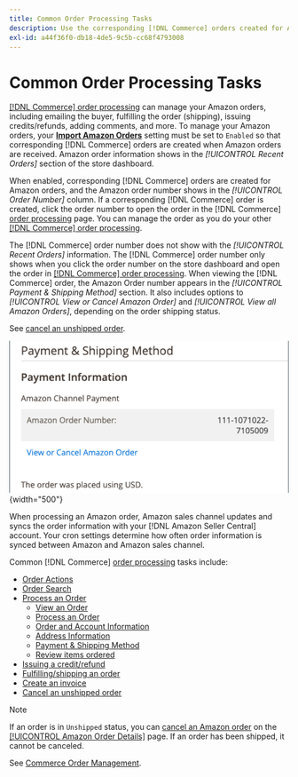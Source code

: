 ```yaml
---
title: Common Order Processing Tasks
description: Use the corresponding [!DNL Commerce] orders created for Amazon orders to manage order activity and processing in the [!UICONTROL Commerce] Admin.
exl-id: a44f36f0-db18-4de5-9c5b-cc68f4793008
---
```

# Common Order Processing Tasks

[[!DNL Commerce] order processing](https://experienceleague.adobe.com/docs/commerce-admin/stores-sales/order-management/orders/order-processing.html#process-an-order) can manage your Amazon orders, including emailing the buyer, fulfilling the order (shipping), issuing credits/refunds, adding comments, and more. To manage your Amazon orders, your [**Import Amazon Orders**](./order-settings.md) setting must be set to `Enabled` so that corresponding [!DNL Commerce] orders are created when Amazon orders are received. Amazon order information shows in the *[!UICONTROL Recent Orders]* section of the store dashboard.

When enabled, corresponding [!DNL Commerce] orders are created for Amazon orders, and the Amazon order number shows in the _[!UICONTROL Order Number]_ column. If a corresponding [!DNL Commerce] order is created, click the order number to open the order in the [!DNL Commerce] [order processing](https://experienceleague.adobe.com/docs/commerce-admin/stores-sales/order-management/orders/order-processing.html#process-an-order) page. You can manage the order as you do your other [[!DNL Commerce] order processing](https://experienceleague.adobe.com/docs/commerce-admin/stores-sales/order-management/orders/order-processing.html#process-an-order).

The [!DNL Commerce] order number does not show with the _[!UICONTROL Recent Orders]_ information. The [!DNL Commerce] order number only shows when you click the order number on the store dashboard and open the order in [[!DNL Commerce] order processing](https://experienceleague.adobe.com/docs/commerce-admin/stores-sales/order-management/orders/order-processing.html#process-an-order). When viewing the [!DNL Commerce] order, the Amazon Order number appears in the *[!UICONTROL Payment & Shipping Method]* section. It also includes options to *[!UICONTROL View or Cancel Amazon Order]* and *[!UICONTROL View all Amazon Orders]*, depending on the order shipping status.

See [cancel an unshipped order](./cancel-unshipped-order.md).

![Amazon Order info in the Commerce order](assets/amazon-order-number-payment-info.png){width="500"}

When processing an Amazon order, Amazon sales channel updates and syncs the order information with your [!DNL Amazon Seller Central] account. Your cron settings determine how often order information is synced between Amazon and Amazon sales channel.

Common [!DNL Commerce] [order processing](https://experienceleague.adobe.com/docs/commerce-admin/stores-sales/order-management/orders/order-processing.html#process-an-order) tasks include:

- [Order Actions](https://experienceleague.adobe.com/docs/commerce-admin/stores-sales/order-management/orders/orders.html#actions)
- [Order Search](https://experienceleague.adobe.com/docs/commerce-admin/stores-sales/order-management/orders/orders.html#order-search)
- [Process an Order](https://experienceleague.adobe.com/docs/commerce-admin/stores-sales/order-management/orders/order-processing.html#process-an-order)
  - [View an Order](https://experienceleague.adobe.com/docs/commerce-admin/stores-sales/order-management/orders/order-processing.html#process-an-order#view-an-order)
  - [Process an Order](https://experienceleague.adobe.com/docs/commerce-admin/stores-sales/order-management/orders/order-processing.html#process-an-order#process-an-order)
  - [Order and Account Information](https://experienceleague.adobe.com/docs/commerce-admin/stores-sales/order-management/orders/order-processing.html#process-an-order#order-and-account-information)
  - [Address Information](https://experienceleague.adobe.com/docs/commerce-admin/stores-sales/order-management/orders/order-processing.html#process-an-order#address-information)
  - [Payment & Shipping Method](https://experienceleague.adobe.com/docs/commerce-admin/stores-sales/order-management/orders/order-processing.html#process-an-order#payment--shipping-method)
  - [Review items ordered](https://experienceleague.adobe.com/docs/commerce-admin/stores-sales/order-management/orders/order-processing.html#process-an-order#review-items-ordered)
- [Issuing a credit/refund](https://experienceleague.adobe.com/docs/commerce-admin/stores-sales/order-management/credit-memos/credit-memo-create.html)
- [Fulfilling/shipping an order](https://experienceleague.adobe.com/docs/commerce-admin/stores-sales/order-management/shipments.html#create-a-shipment)
- [Create an invoice](https://experienceleague.adobe.com/docs/commerce-admin/stores-sales/order-management/invoices.html#create-an-invoice)
- [Cancel an unshipped order](./cancel-unshipped-order.md)

>[!NOTE]
>
>If an order is in `Unshipped` status, you can [cancel an Amazon order](./cancel-unshipped-order.md) on the [[!UICONTROL Amazon Order Details]](./amazon-order-details.md) page. If an order has been shipped, it cannot be canceled.

See [Commerce Order Management](https://experienceleague.adobe.com/docs/commerce-admin/stores-sales/introduction.html#order-management-and-operations).
